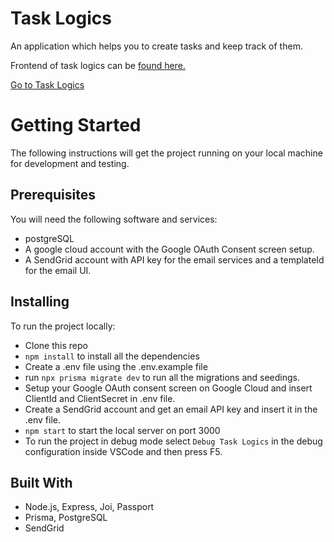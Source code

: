 # Task Logics

An application which helps you to create tasks and keep track of them.

Frontend of task logics can be [found here.](https://github.com/Maazsid/task-logics)

[Go to Task Logics](https://tasklogics.live)

# Getting Started

The following instructions will get the project running on your local machine for development and testing.

## Prerequisites

You will need the following software and services:

- postgreSQL
- A google cloud account with the Google OAuth Consent screen setup.
- A SendGrid account with API key for the email services and a templateId for the email UI.

## Installing

To run the project locally:

- Clone this repo
- `npm install` to install all the dependencies
- Create a .env file using the .env.example file
- run `npx prisma migrate dev` to run all the migrations and seedings.
- Setup your Google OAuth consent screen on Google Cloud and insert ClientId and ClientSecret in .env file.
- Create a SendGrid account and get an email API key and insert it in the .env file.
- `npm start` to start the local server on port 3000
- To run the project in debug mode select `Debug Task Logics` in the debug configuration inside VSCode and then press F5.


## Built With

- Node.js, Express, Joi, Passport
- Prisma, PostgreSQL
- SendGrid
